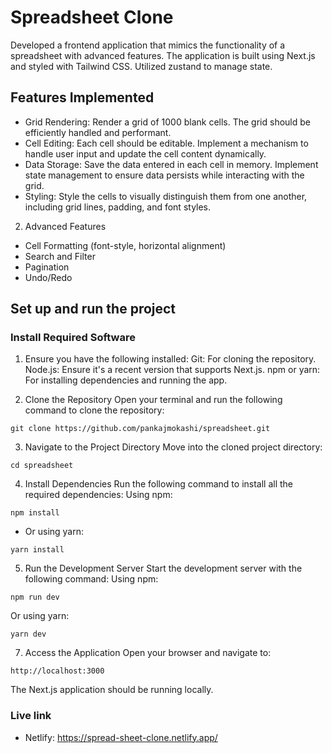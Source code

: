 # Spreadsheet Clone
Developed a frontend application that mimics the functionality of a spreadsheet with advanced features. The application is built using Next.js and styled with Tailwind CSS. Utilized zustand to manage state.

## Features Implemented
- Grid Rendering: Render a grid of 1000 blank cells. The grid should be efficiently handled and performant.
- Cell Editing: Each cell should be editable. Implement a mechanism to handle user input and update the cell content dynamically.
- Data Storage: Save the data entered in each cell in memory. Implement state management to ensure data persists while interacting with the grid.
- Styling: Style the cells to visually distinguish them from one another, including grid lines, padding, and font styles.

2. Advanced Features
- Cell Formatting (font-style, horizontal alignment)
- Search and Filter
- Pagination
- Undo/Redo

## Set up and run the project
### Install Required Software
1. Ensure you have the following installed:
Git: For cloning the repository.
Node.js: Ensure it's a recent version that supports Next.js.
npm or yarn: For installing dependencies and running the app.

2. Clone the Repository
Open your terminal and run the following command to clone the repository:
```
git clone https://github.com/pankajmokashi/spreadsheet.git
```

3. Navigate to the Project Directory
Move into the cloned project directory:
```
cd spreadsheet
```

4. Install Dependencies
Run the following command to install all the required dependencies:
Using npm:
```
npm install
```
- Or using yarn:
```
yarn install
```

5. Run the Development Server
Start the development server with the following command:
Using npm:
```
npm run dev
```
Or using yarn:
```
yarn dev
```

7. Access the Application
Open your browser and navigate to:
```
http://localhost:3000
```
The Next.js application should be running locally.

### Live link
- Netlify: https://spread-sheet-clone.netlify.app/
